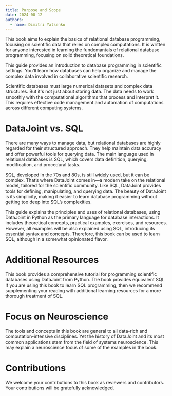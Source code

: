 ```yaml
---
title: Purpose and Scope
date: 2024-08-12
authors:
  - name: Dimitri Yatsenko
---
```


This book aims to explain the basics of relational database programming, focusing on scientific data that relies on complex computations.
It is written for anyone interested in learning the fundemantals of relational database programming, focusing on solid theoretical foundations.

This guide provides an introduction to database programming in scientific settings. You'll learn how databases can help organize and manage the complex data involved in collaborative scientific research.

Scientific databases must large numerical datasets and complex data structures. But it's not just about storing data. The data needs to work smoothly with the computational algorithms that process and interpret it. This requires effective code management and automation of computations across different computing systems.

# DataJoint vs. SQL
There are many ways to manage data, but relational databases are highly regarded for their structured approach.
They help maintain data accuracy and offer powerful tools for querying data. The main language used in relational databases is SQL, which covers data definition, querying, modification, and procedural tasks.

SQL, developed in the 70s and 80s, is still widely used, but it can be complex. That’s where DataJoint comes in—a modern take on the relational model, tailored for the scientific community.
Like SQL, DataJoint provides tools for defining, manipulating, and querying data. The beauty of DataJoint is its simplicity, making it easier to learn database programming without getting too deep into SQL’s complexities.

This guide explains the principles and uses of relational databases, using DataJoint in Python as the primary language for database interactions.
It includes theoretical concepts, practical examples, exercises, and resources.
However, all examples will be also explained using SQL, introducing its essential syntax and concepts.
Therefore, this book can be used to learn SQL, although in a somewhat opinionated flavor.

# Additional Resources
This book provides a comprehensive tutorial for programming scientific databases using DataJoint from Python.
The book  provides equivalent SQL
If you are using this book to learn SQL programming, then we recommend supplementing your reading with additional learning resources for a more thorough treatment of SQL.

# Focus on Neuroscience
The tools and concepts in this book are general to all data-rich and computation-intensive disciplines.
Yet the history of DataJoint and its most common applications stem from the field of systems neuroscience.
This may explain a neuroscience focus of some of the examples in the book.

# Contributions
We welcome your contributions to this book as reviewers and contributors.
Your contributions will be gratefully acknowledged.
